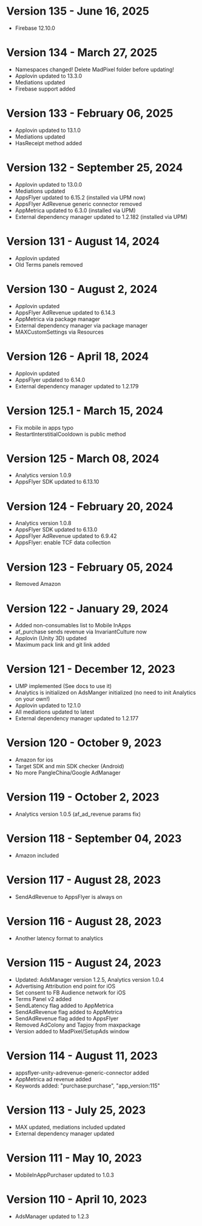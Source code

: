 ﻿# Version 135 - June 16, 2025
* Firebase 12.10.0

# Version 134 - March 27, 2025
* Namespaces changed! Delete MadPixel folder before updating!
* Applovin updated to 13.3.0
* Mediations updated
* Firebase support added


# Version 133 - February 06, 2025
* Applovin updated to 13.1.0
* Mediations updated
* HasReceipt method added

# Version 132 - September 25, 2024
* Applovin updated to 13.0.0
* Mediations updated
* AppsFlyer updated to 6.15.2 (installed via UPM now)
* AppsFlyer AdRevenue generic connector removed
* AppMetrica updated to 6.3.0 (installed via UPM)
* External dependency manager updated to 1.2.182 (installed via UPM)

# Version 131 - August 14, 2024
* Applovin updated
* Old Terms panels removed

# Version 130 - August 2, 2024
* Applovin updated
* AppsFlyer AdRevenue updated to 6.14.3
* AppMetrica via package manager
* External dependency manager via package manager
* MAXCustomSettings via Resources

# Version 126 - April 18, 2024
* Applovin updated
* AppsFlyer updated to 6.14.0
* External dependency manager updated to 1.2.179

# Version 125.1 - March 15, 2024
* Fix mobile in apps typo
* RestartInterstitialCooldown is public method

# Version 125 - March 08, 2024
* Analytics version 1.0.9
* AppsFlyer SDK updated to 6.13.10

# Version 124 - February 20, 2024
* Analytics version 1.0.8
* AppsFlyer SDK updated to 6.13.0
* AppsFlyer AdRevenue updated to 6.9.42
* AppsFlyer: enable TCF data collection

# Version 123 - February 05, 2024
* Removed Amazon

# Version 122 - January 29, 2024
* Added non-consumables list to Mobile InApps 
* af_purchase sends revenue via InvariantCulture now
* Applovin (Unity 3D) updated
* Maximum pack link and git link added

# Version 121 - December 12, 2023
* UMP implemented (See docs to use it)
* Analytics is initialized on AdsManger initialized (no need to init Analytics on your own!)
* Applovin updated to 12.1.0
* All mediations updated to latest
* External dependency manager updated to 1.2.177

# Version 120 - October 9, 2023
* Amazon for ios
* Target SDK and min SDK checker (Android)
* No more PangleChina/Google AdManager

# Version 119 - October 2, 2023
* Analytics version 1.0.5 (af_ad_revenue params fix)

# Version 118 - September 04, 2023
* Amazon included

# Version 117 - August 28, 2023
* SendAdRevenue to AppsFlyer is always on

# Version 116 - August 28, 2023
* Another latency format to analytics

# Version 115 - August 24, 2023
* Updated: AdsManager version 1.2.5, Analytics version 1.0.4
* Advertising Attribution end point for iOS
* Set consent to FB Audience network for iOS
* Terms Panel v2 added
* SendLatency flag added to AppMetrica
* SendAdRevenue flag added to AppMetrica
* SendAdRevenue flag added to AppsFlyer
* Removed AdColony and Tapjoy from maxpackage
* Version added to MadPixel/SetupAds window

# Version 114 - August 11, 2023
* appsflyer-unity-adrevenue-generic-connector added
* AppMetrica ad revenue added
* Keywords added: "purchase:purchase", "app_version:115"

# Version 113 - July 25, 2023
* MAX updated, mediations included updated
* External dependency manager updated

# Version 111 - May 10, 2023
* MobileInAppPurchaser updated to 1.0.3

# Version 110 - April 10, 2023
* AdsManager updated to 1.2.3